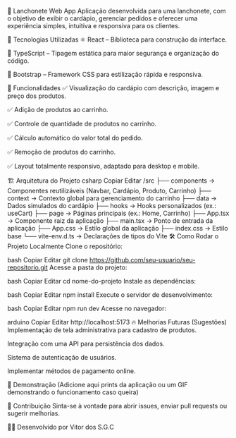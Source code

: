 🍔 Lanchonete Web App
Aplicação desenvolvida para uma lanchonete, com o objetivo de exibir o cardápio, gerenciar pedidos e oferecer uma experiência simples, intuitiva e responsiva para os clientes.

🚀 Tecnologias Utilizadas
⚛️ React – Biblioteca para construção da interface.

🔷 TypeScript – Tipagem estática para maior segurança e organização do código.

🎨 Bootstrap – Framework CSS para estilização rápida e responsiva.

🎯 Funcionalidades
✅ Visualização do cardápio com descrição, imagem e preço dos produtos.

✅ Adição de produtos ao carrinho.

✅ Controle de quantidade de produtos no carrinho.

✅ Cálculo automático do valor total do pedido.

✅ Remoção de produtos do carrinho.

✅ Layout totalmente responsivo, adaptado para desktop e mobile.

🏗️ Arquitetura do Projeto
csharp
Copiar
Editar
/src
├── components      → Componentes reutilizáveis (Navbar, Cardápio, Produto, Carrinho)
├── context         → Contexto global para gerenciamento do carrinho
├── data            → Dados simulados do cardápio
├── hooks           → Hooks personalizados (ex.: useCart)
├── page            → Páginas principais (ex.: Home, Carrinho)
├── App.tsx         → Componente raiz da aplicação
├── main.tsx        → Ponto de entrada da aplicação
├── App.css         → Estilo global da aplicação
├── index.css       → Estilo base
└── vite-env.d.ts   → Declarações de tipos do Vite
🛠️ Como Rodar o Projeto Localmente
Clone o repositório:

bash
Copiar
Editar
git clone https://github.com/seu-usuario/seu-repositorio.git
Acesse a pasta do projeto:

bash
Copiar
Editar
cd nome-do-projeto
Instale as dependências:

bash
Copiar
Editar
npm install
Execute o servidor de desenvolvimento:

bash
Copiar
Editar
npm run dev
Acesse no navegador:

arduino
Copiar
Editar
http://localhost:5173
🔥 Melhorias Futuras (Sugestões)
 Implementação de tela administrativa para cadastro de produtos.

 Integração com uma API para persistência dos dados.

 Sistema de autenticação de usuários.

 Implementar métodos de pagamento online.

📸 Demonstração
(Adicione aqui prints da aplicação ou um GIF demonstrando o funcionamento caso queira)

🤝 Contribuição
Sinta-se à vontade para abrir issues, enviar pull requests ou sugerir melhorias.

🧑‍💻 Desenvolvido por
Vitor dos S.G.C
